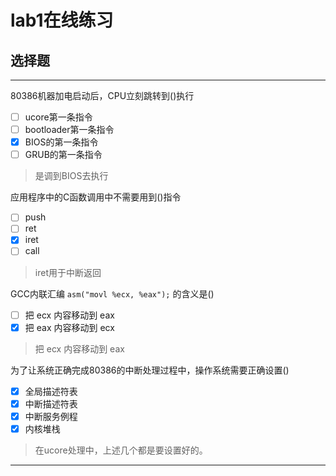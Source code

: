 # lab1在线练习

## 选择题

---

80386机器加电启动后，CPU立刻跳转到()执行

- [ ] ucore第一条指令
- [ ] bootloader第一条指令
- [x] BIOS的第一条指令
- [ ] GRUB的第一条指令

> 是调到BIOS去执行

应用程序中的C函数调用中不需要用到()指令

- [ ] push
- [ ] ret
- [x]  iret
- [ ] call

>  iret用于中断返回

GCC内联汇编 `asm("movl %ecx, %eax");` 的含义是()

- [ ] 把 ecx 内容移动到 eax 
- [x] 把 eax 内容移动到 ecx 

> 把 ecx 内容移动到 eax 

为了让系统正确完成80386的中断处理过程中，操作系统需要正确设置()
- [x] 全局描述符表
- [x] 中断描述符表
- [x] 中断服务例程
- [x] 内核堆栈

>在ucore处理中，上述几个都是要设置好的。

---
